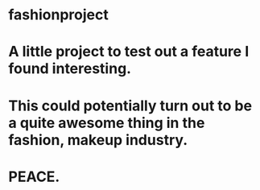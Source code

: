 # fashionproject

# A little project to test out a feature I found interesting.
# This could potentially turn out to be a quite awesome thing in the fashion, makeup industry.

# PEACE.
